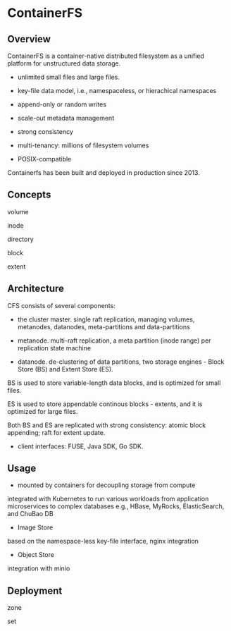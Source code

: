 # ContainerFS

## Overview

ContainerFS is a container-native distributed filesystem as a unified platform for unstructured data storage. 

* unlimited small files and large files.

* key-file data model, i.e., namespaceless, or hierachical namespaces

* append-only or random writes

* scale-out metadata management

* strong consistency

* multi-tenancy: millions of filesystem volumes

* POSIX-compatible

Containerfs has been built and deployed in production since 2013.

## Concepts

volume

inode

directory

block

extent

## Architecture

CFS consists of several components:

* the cluster master. single raft replication, managing volumes, metanodes, datanodes, meta-partitions and data-partitions

* metanode. multi-raft replication, a meta partition (inode range) per replication state machine

* datanode. de-clustering of data partitions, two storage engines - Block Store (BS) and Extent Store (ES).

BS is used to store variable-length data blocks, and is optimized for small files.

ES is used to store appendable continous blocks - extents, and it is optimized for large files.

Both BS and ES are replicated with strong consistency: atomic block appending; raft for extent update. 

* client interfaces: FUSE, Java SDK, Go SDK.

## Usage

* mounted by containers for decoupling storage from compute

integrated with Kubernetes to run various workloads from application microservices to complex databases e.g., HBase, MyRocks, ElasticSearch, and ChuBao DB

* Image Store

based on the namespace-less key-file interface, nginx integration

* Object Store

integration with minio

## Deployment

zone

set


